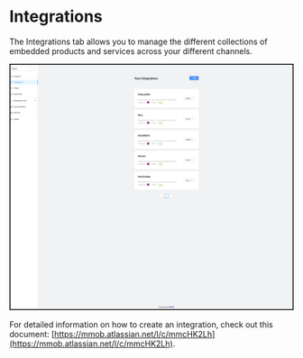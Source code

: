 # Integrations

The Integrations tab allows you to manage the different collections of embedded products and services across your different channels.

![](./../../images/cp-integration-list.png)

For detailed information on how to create an integration, check out this document: [https://mmob.atlassian.net/l/c/mmcHK2Lh](https://mmob.atlassian.net/l/c/mmcHK2Lh).
